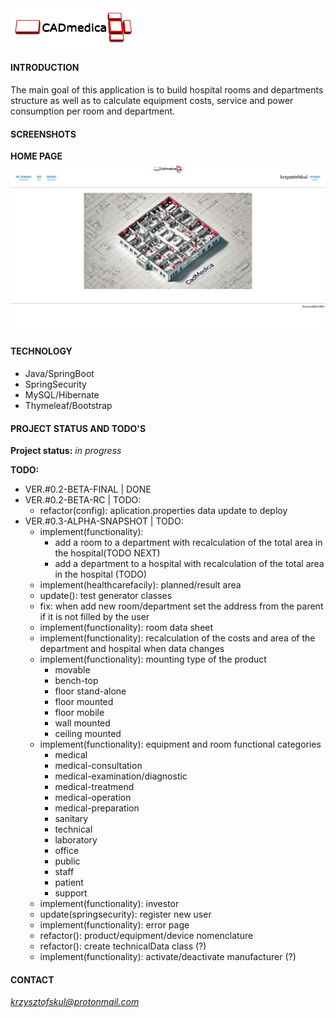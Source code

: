 <img src="./src/main/resources/static/img/CADmedica.jpg" width="200px"/>  

#### INTRODUCTION
The main goal of this application is to build hospital rooms and departments structure as well as to calculate equipment costs, service and power consumption per room and department.

#### SCREENSHOTS
**HOME PAGE**  
<img src="./src/main/resources/static/img/readme/homepage-01.jpg" width="720px"/>   

#### TECHNOLOGY
* Java/SpringBoot
* SpringSecurity  
* MySQL/Hibernate  
* Thymeleaf/Bootstrap

#### PROJECT STATUS AND TODO'S

**Project status:** *in progress*  

**TODO:**  

* VER.#0.2-BETA-FINAL | DONE  
* VER.#0.2-BETA-RC | TODO:  
    * refactor(config): aplication.properties data update to deploy  
* VER.#0.3-ALPHA-SNAPSHOT | TODO:  
    * implement(functionality):  
        * add a room to a department with recalculation of the total area in the hospital(TODO NEXT)  
      * add a department to a hospital with recalculation of the total area in the hospital (TODO)  
    * implement(healthcarefacily): planned/result area  
    * update(): test generator classes  
    * fix: when add new room/department set the address from the parent if it is not filled by the user  
    * implement(functionality): room data sheet   
    * implement(functionality): recalculation of the costs and area of the department and hospital when data changes  
    * implement(functionality): mounting type of the product  
      * movable  
      * bench-top
      * floor stand-alone
      * floor mounted  
      * floor mobile    
      * wall mounted
      * ceiling mounted
    * implement(functionality): equipment and room functional categories  
      * medical  
      * medical-consultation  
      * medical-examination/diagnostic  
      * medical-treatmend  
      * medical-operation  
      * medical-preparation  
      * sanitary  
      * technical  
      * laboratory  
      * office  
      * public  
      * staff  
      * patient  
      * support  
    * implement(functionality): investor  
    * update(springsecurity): register new user    
    * implement(functionality): error page  
    * refactor(): product/equipment/device nomenclature  
    * refactor(): create technicalData class (?)  
    * implement(functionality): activate/deactivate manufacturer (?)  
    
#### CONTACT
*krzysztofskul@protonmail.com*